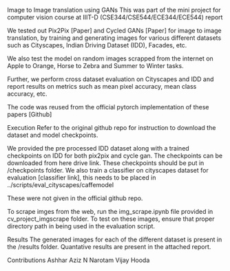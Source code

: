 Image to Image translation using GANs
This was part of the mini project for computer vision course at IIIT-D (CSE344/CSE544/ECE344/ECE544) report

We tested out Pix2Pix [Paper] and Cycled GANs [Paper] for image to image translation, by training and generating images for various different datasets such as Cityscapes, Indian Driving Dataset (IDD), Facades, etc.

We also test the model on random images scrapped from the internet on Apple to Orange, Horse to Zebra and Summer to Winter tasks.

Further, we perform cross dataset evaluation on Cityscapes and IDD and report results on metrics such as mean pixel accuracy, mean class accuracy, etc.

The code was reused from the official pytorch implementation of these papers [Github]

Execution
Refer to the original github repo for instruction to download the dataset and model checkpoints.

We provided the pre processed IDD dataset along with a trained checkpoints on IDD for both pix2pix and cycle gan. The checkpoints can be downloaded from here drive link. These checkpoints should be put in /checkpoints folder. We also train a classifier on cityscapes dataset for evaluation [classifier link], this needs to be placed in ../scripts/eval_cityscapes/caffemodel

These were not given in the official github repo.

To scrape imges from the web, run the img_scrape.ipynb file provided in cv_project_imgscrape folder. To test on these images, ensure that proper directory path in being used in the evaluation script.

Results
The generated images for each of the different dataset is present in the /results folder. Quantative results are present in the attached report.

Contributions
Ashhar Aziz
N Narotam
Vijay Hooda
